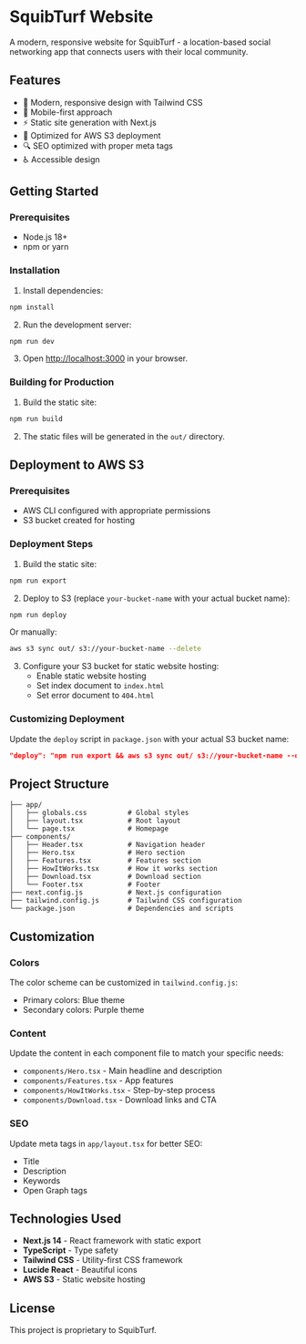 # SquibTurf Website

A modern, responsive website for SquibTurf - a location-based social networking app that connects users with their local community.

## Features

- 🎨 Modern, responsive design with Tailwind CSS
- 📱 Mobile-first approach
- ⚡ Static site generation with Next.js
- 🚀 Optimized for AWS S3 deployment
- 🔍 SEO optimized with proper meta tags
- ♿ Accessible design

## Getting Started

### Prerequisites

- Node.js 18+ 
- npm or yarn

### Installation

1. Install dependencies:
```bash
npm install
```

2. Run the development server:
```bash
npm run dev
```

3. Open [http://localhost:3000](http://localhost:3000) in your browser.

### Building for Production

1. Build the static site:
```bash
npm run build
```

2. The static files will be generated in the `out/` directory.

## Deployment to AWS S3

### Prerequisites

- AWS CLI configured with appropriate permissions
- S3 bucket created for hosting

### Deployment Steps

1. Build the static site:
```bash
npm run export
```

2. Deploy to S3 (replace `your-bucket-name` with your actual bucket name):
```bash
npm run deploy
```

Or manually:
```bash
aws s3 sync out/ s3://your-bucket-name --delete
```

3. Configure your S3 bucket for static website hosting:
   - Enable static website hosting
   - Set index document to `index.html`
   - Set error document to `404.html`

### Customizing Deployment

Update the `deploy` script in `package.json` with your actual S3 bucket name:

```json
"deploy": "npm run export && aws s3 sync out/ s3://your-bucket-name --delete"
```

## Project Structure

```
├── app/
│   ├── globals.css          # Global styles
│   ├── layout.tsx           # Root layout
│   └── page.tsx             # Homepage
├── components/
│   ├── Header.tsx           # Navigation header
│   ├── Hero.tsx             # Hero section
│   ├── Features.tsx         # Features section
│   ├── HowItWorks.tsx       # How it works section
│   ├── Download.tsx         # Download section
│   └── Footer.tsx           # Footer
├── next.config.js           # Next.js configuration
├── tailwind.config.js       # Tailwind CSS configuration
└── package.json             # Dependencies and scripts
```

## Customization

### Colors

The color scheme can be customized in `tailwind.config.js`:

- Primary colors: Blue theme
- Secondary colors: Purple theme

### Content

Update the content in each component file to match your specific needs:

- `components/Hero.tsx` - Main headline and description
- `components/Features.tsx` - App features
- `components/HowItWorks.tsx` - Step-by-step process
- `components/Download.tsx` - Download links and CTA

### SEO

Update meta tags in `app/layout.tsx` for better SEO:

- Title
- Description
- Keywords
- Open Graph tags

## Technologies Used

- **Next.js 14** - React framework with static export
- **TypeScript** - Type safety
- **Tailwind CSS** - Utility-first CSS framework
- **Lucide React** - Beautiful icons
- **AWS S3** - Static website hosting

## License

This project is proprietary to SquibTurf.
